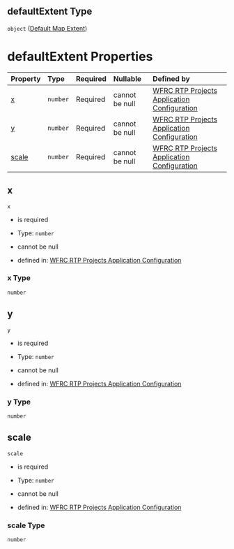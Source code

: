 ## defaultExtent Type

`object` ([Default Map Extent](config-properties-default-map-extent.md))

# defaultExtent Properties

| Property        | Type     | Required | Nullable       | Defined by                                                                                                                                                                                  |
| :-------------- | :------- | :------- | :------------- | :------------------------------------------------------------------------------------------------------------------------------------------------------------------------------------------ |
| [x](#x)         | `number` | Required | cannot be null | [WFRC RTP Projects Application Configuration](config-properties-default-map-extent-properties-x.md "https://wfrc.org/??/config.schema.json#/properties/defaultExtent/properties/x")         |
| [y](#y)         | `number` | Required | cannot be null | [WFRC RTP Projects Application Configuration](config-properties-default-map-extent-properties-y.md "https://wfrc.org/??/config.schema.json#/properties/defaultExtent/properties/y")         |
| [scale](#scale) | `number` | Required | cannot be null | [WFRC RTP Projects Application Configuration](config-properties-default-map-extent-properties-scale.md "https://wfrc.org/??/config.schema.json#/properties/defaultExtent/properties/scale") |

## x



`x`

*   is required

*   Type: `number`

*   cannot be null

*   defined in: [WFRC RTP Projects Application Configuration](config-properties-default-map-extent-properties-x.md "https://wfrc.org/??/config.schema.json#/properties/defaultExtent/properties/x")

### x Type

`number`

## y



`y`

*   is required

*   Type: `number`

*   cannot be null

*   defined in: [WFRC RTP Projects Application Configuration](config-properties-default-map-extent-properties-y.md "https://wfrc.org/??/config.schema.json#/properties/defaultExtent/properties/y")

### y Type

`number`

## scale



`scale`

*   is required

*   Type: `number`

*   cannot be null

*   defined in: [WFRC RTP Projects Application Configuration](config-properties-default-map-extent-properties-scale.md "https://wfrc.org/??/config.schema.json#/properties/defaultExtent/properties/scale")

### scale Type

`number`

